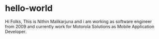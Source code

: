 # hello-world
Hi Folks,
This is Nithin Malikarjuna and i am working as software engineer from 2009 and currently work for Motorola Solutions as Mobile Application Developer.

